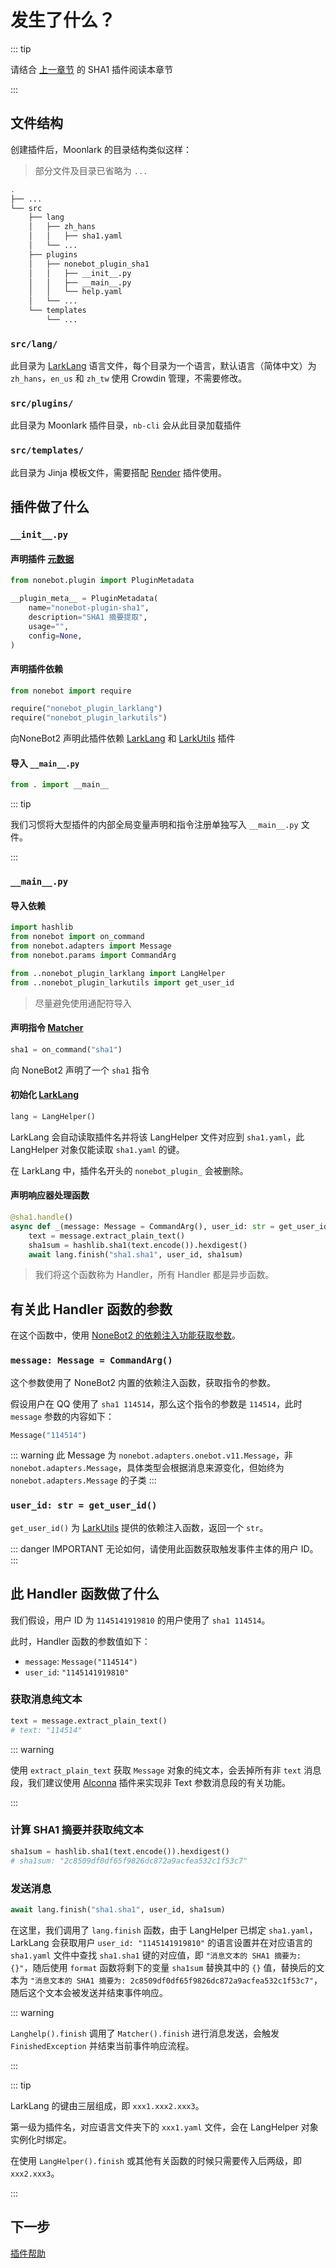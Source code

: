 # 发生了什么？

::: tip

请结合 [上一章节][1] 的 SHA1 插件阅读本章节

:::

## 文件结构

创建插件后，Moonlark 的目录结构类似这样：

> 部分文件及目录已省略为 `...`

```bash
.
├── ...
└── src
    ├── lang
    │   ├── zh_hans
    │   │   ├── sha1.yaml
    │   └── ...
    ├── plugins
    │   ├── nonebot_plugin_sha1
    │   │   ├── __init__.py
    │   │   ├── __main__.py
    │   │   └── help.yaml
    │   └── ...
    └── templates
        └── ...
```

### `src/lang/`

此目录为 [LarkLang][2] 语言文件，每个目录为一个语言，默认语言（简体中文）为 `zh_hans`，`en_us` 和 `zh_tw` 使用 Crowdin 管理，不需要修改。

### `src/plugins/`

此目录为 Moonlark 插件目录，`nb-cli` 会从此目录加载插件

### `src/templates/`

此目录为 Jinja 模板文件，需要搭配 [Render][3] 插件使用。


## 插件做了什么

### `__init__.py`

#### 声明插件 [元数据][4]

```python
from nonebot.plugin import PluginMetadata

__plugin_meta__ = PluginMetadata(
    name="nonebot-plugin-sha1",
    description="SHA1 摘要提取",
    usage="",
    config=None,
)
```

#### 声明插件依赖

```python
from nonebot import require

require("nonebot_plugin_larklang")
require("nonebot_plugin_larkutils")
```

向NoneBot2 声明此插件依赖 [LarkLang][2] 和 [LarkUtils][5] 插件

#### 导入 `__main__.py`

```python
from . import __main__
```

::: tip

我们习惯将大型插件的内部全局变量声明和指令注册单独写入 `__main__.py` 文件。

:::

### `__main__.py`

#### 导入依赖

```python
import hashlib
from nonebot import on_command
from nonebot.adapters import Message
from nonebot.params import CommandArg

from ..nonebot_plugin_larklang import LangHelper
from ..nonebot_plugin_larkutils import get_user_id
```

> 尽量避免使用通配符导入

#### 声明指令 [Matcher][6]

```python
sha1 = on_command("sha1")
```

向 NoneBot2 声明了一个 `sha1` 指令

#### 初始化 [LarkLang][2]

```python
lang = LangHelper()
```

LarkLang 会自动读取插件名并将该 LangHelper 文件对应到 `sha1.yaml`，此 LangHelper 对象仅能读取 `sha1.yaml` 的键。

在 LarkLang 中，插件名开头的 `nonebot_plugin_` 会被删除。

#### 声明响应器处理函数

```python
@sha1.handle()
async def _(message: Message = CommandArg(), user_id: str = get_user_id()) -> None:
    text = message.extract_plain_text()
    sha1sum = hashlib.sha1(text.encode()).hexdigest()
    await lang.finish("sha1.sha1", user_id, sha1sum)
```

> 我们将这个函数称为 Handler，所有 Handler 都是异步函数。


## 有关此 Handler 函数的参数

在这个函数中，使用 [NoneBot2 的依赖注入功能获取参数][7]。

### `message: Message = CommandArg()`

这个参数使用了 NoneBot2 内置的依赖注入函数，获取指令的参数。

假设用户在 QQ 使用了 `sha1 114514`，那么这个指令的参数是 `114514`，此时 `message` 参数的内容如下：

```python
Message("114514")
```

::: warning
此 Message 为 `nonebot.adapters.onebot.v11.Message`，非 `nonebot.adapters.Message`，具体类型会根据消息来源变化，但始终为 `nonebot.adapters.Message` 的子类
:::

### `user_id: str = get_user_id()`

`get_user_id()` 为 [LarkUtils][5] 提供的依赖注入函数，返回一个 `str`。

::: danger IMPORTANT
无论如何，请使用此函数获取触发事件主体的用户 ID。
:::

## 此 Handler 函数做了什么

我们假设，用户 ID 为 `1145141919810` 的用户使用了 `sha1 114514`。

此时，Handler 函数的参数值如下：

- `message`: `Message("114514")`
- `user_id`: `"1145141919810"`

### 获取消息纯文本

```python
text = message.extract_plain_text()
# text: "114514"
```

::: warning

使用 `extract_plain_text` 获取 `Message` 对象的纯文本，会丢掉所有非 `text` 消息段，我们建议使用 [Alconna][8] 插件来实现非 Text 参数消息段的有关功能。

:::

### 计算 SHA1 摘要并获取纯文本

```python
sha1sum = hashlib.sha1(text.encode()).hexdigest()
# sha1sum: "2c8509df0df65f9826dc872a9acfea532c1f53c7"
```

### 发送消息

```python
await lang.finish("sha1.sha1", user_id, sha1sum)
```

在这里，我们调用了 `lang.finish` 函数，由于 LangHelper 已绑定 `sha1.yaml`，LarkLang 会获取用户 `user_id: "1145141919810"` 的语言设置并在对应语言的 `sha1.yaml` 文件中查找 `sha1.sha1` 键的对应值，即 `"消息文本的 SHA1 摘要为: {}"`，随后使用 `format` 函数将剩下的变量 `sha1sum` 替换其中的 `{}` 值，替换后的文本为 `"消息文本的 SHA1 摘要为: 2c8509df0df65f9826dc872a9acfea532c1f53c7"`，随后这个文本会被发送并结束事件响应。

::: warning

`Langhelp().finish` 调用了 `Matcher().finish` 进行消息发送，会触发 `FinishedException` 并结束当前事件响应流程。

:::

::: tip

LarkLang 的键由三层组成，即 `xxx1.xxx2.xxx3`。

第一级为插件名，对应语言文件夹下的 `xxx1.yaml` 文件，会在 LangHelper 对象实例化时绑定。

在使用 `LangHelper().finish` 或其他有关函数的时候只需要传入后两级，即 `xxx2.xxx3`。

:::

## 下一步

[插件帮助][9]

[1]: first-plugin
[2]: /plugins/larklang
[3]: /plugins/render
[4]: https://nonebot.dev/docs/advanced/plugin-info#%E6%8F%92%E4%BB%B6%E5%85%83%E6%95%B0%E6%8D%AE
[5]: /plugins/larkutils
[6]: https://nonebot.dev/docs/tutorial/matcher
[7]: https://nonebot.dev/docs/tutorial/event-data
[8]: https://github.com/nonebot/plugin-alconna
[9]: plugin-help
